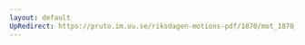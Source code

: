 ```yaml
---
layout: default
UpRedirect: https://pruto.im.uu.se/riksdagen-motions-pdf/1870/mot_1870__ak__131/mot_1870__ak__131-003.pdf
---
```

